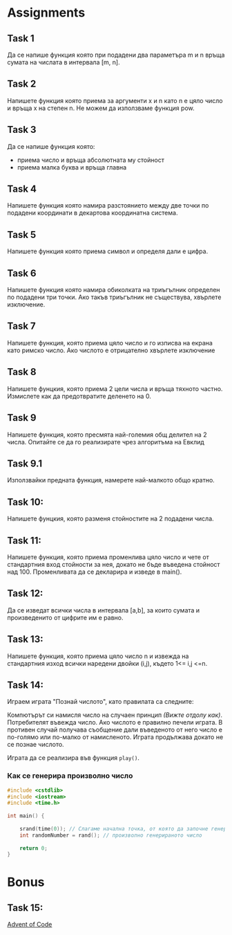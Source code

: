 # Assignments

## Task 1
Да се напише функция която при подадени два параметъра m и n връща сумата на
числата в интервала [m, n].

## Task 2
Напишете функция която приема за аргументи х и n като n e цяло число и връща
х на степен n. Не можем да използваме функция pow.

## Task 3
Да се напише функция която: 
- приема число и връща абсолютната му стойност
- приема малка буква и връща главна

## Task 4
Напишете функция която намира разстоянието между две точки по подадени
координати в декартова координатна система.

## Task 5
Напишете функция която приема символ и определя дали е цифра.

## Task 6
Напишете функция която намира обиколката на триъгълник определен по
подадени три точки. Ако такъв триъгълник не съществува, хвърлете изключение. 

## Task 7
Напишете функция, която приема цяло число и го изписва на екрана като римско число. Ако числото е отрицателно хвърлете изключение

## Task 8
Напишете фунцкия, която приема 2 цели числа и връща тяхното частно. Измислете как да предотвратите деленето на 0. 

## Task 9
Напишете функция, която пресмята най-големия общ делител на 2 числа. Опитайте се да го реализирате чрез алгоритъма на Евклид

## Task 9.1
Използвайки предната функция, намерете най-малкото общо кратно.

## Task 10:
Напишете фунцкия, която разменя стойностите на 2 подадени числа. 

## Task 11:
Напишете функция, която приема променлива цяло число и чете от стандартния вход стойности за нея, докато не бъде въведена стойност над 100. 
Променливата да се декларира и изведе в main().

## Task 12:
Да се изведат всички числа в интервала [a,b], за които сумата и произведенито от цифрите им е равно.

## Task 13:
Напишете функция, която приема цяло число n и извежда на стандартния изход всички наредени двойки (i,j), където 1<= i,j <=n.

## Task 14:
Играем играта "Познай числото", като правилата са следните:

Компютърът си намисля число на случаен принцип _(Вижте отдолу как)_. Потребителят въвежда число. 
Ако числото е правилно печели играта. В противен
случай получава съобщение дали въведеното от него число е по-голямо или по-малко от намисленото. Играта продължава докато не се познае числото.

Играта да се реализира във функция `play()`.

### Как се генерира произволно число
```c++
#include <cstdlib>
#include <iostream>
#include <time.h>
  
int main() {
    
    srand(time(0)); // Слагаме начална точка, от която да започне генератора
    int randomNumber = rand(); // произволно генерираното число
  
    return 0;
}
```

# Bonus
## Task 15:
[Advent of Code](https://adventofcode.com/2021/day/1)


